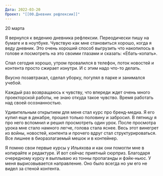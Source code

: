 ```yaml
---
Дата: 2022-03-20
Проект: "[[00.Дневник рефлексии]]"
---
```

20 марта

Я вернулся к ведению дневника рефлексии. Переодически пишу на бумаге и в ноутбуке. Чувствую как мне становиться хорошо, когда я веду дневник. Это очень хороший способ выгрузить что накопилось в голове и посмотреть на это своими глазами и сказать: «Ебать-копать».

Спал сегодня хорошо, утром провалился в телефон, поток новостей и контента просто сжирает изнутри. И с этим надо что-то делать.

Вкусно позавтракал, сделал уборку, погулял в парке и занимался учебой.

Каждый раз возвращаюсь к чувству, что впереди ждет очень много проекторской работы, не знаю откуда такое чувство. Время работать над своей осознанностью.

Удивительным открытием для меня стал курс про бренд-медиа. Я его купил еще в декабре, прошел только половину и забросил. В пятницу я про него вспомнил и решил просмотреть один урок. После просмотра урока мне стало намного легче, голова стала яснее. Весь этот винегрет из войны, новостей, контента и прочего вдруг стал структурироваться. Все лишнее в биоразлагаемый мешок и в контейнер.

Я помню свои первые курсы у Ильяхова и как они помогли мне в копирайте и редактуре. И вот сейчас приятный сюрприз. Благодаря очередному курсу я выплываю из тонны пропаганды и фэйк-ньюс. У меня вырисовывается направление. Оно было всегда но ум его не видел за стеной контента.
